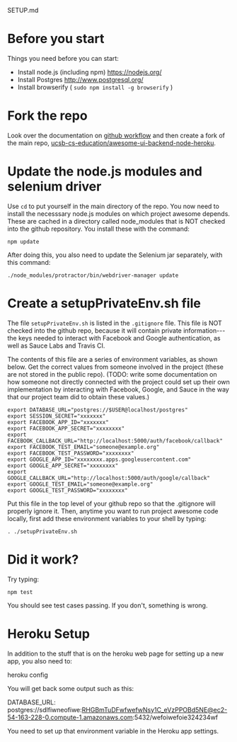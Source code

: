 SETUP.md

# Before you start

Things you need before you can start:

* Install node.js (including npm) https://nodejs.org/
* Install Postgres  http://www.postgresql.org/
* Install browserify ( `sudo npm install -g browserify` )

# Fork the repo

Look over the documentation on [github workflow](/DOCS/GithubWorkflow.md) and then create a fork of the main repo, [ucsb-cs-education/awesome-ui-backend-node-heroku](https://github.com/ucsb-cs-education/awesome-ui-backend-node-heroku).

# Update the node.js modules and selenium driver

Use `cd` to put yourself in the main directory of the repo. You now need to install the necesssary node.js modules on which project awesome depends.  These are cached in a directory called node_modules that is NOT checked into the github repository.   You install these with the command:

```
npm update
```

After doing this, you also need to update the Selenium jar separately, with this command:

```
./node_modules/protractor/bin/webdriver-manager update 
```

# Create a setupPrivateEnv.sh file

The file `setupPrivateEnv.sh` is listed in the `.gitignore` file.    This file is NOT checked into the github repo, because it will contain private information---the keys needed to interact with Facebook and Google authentication, as well as Sauce Labs and Travis CI.

The contents of this file are a series of environment variables, as shown below.  Get the correct values from someone involved in the project (these are not stored in the public repo).  (TODO: write some documentation on how someone not directly connected with the project could set up their own implementation by interacting with Facebook, Google, and Sauce in the way that our project team did to obtain these values.)

```
export DATABASE_URL="postgres://$USER@localhost/postgres"
export SESSION_SECRET="xxxxxxx"
export FACEBOOK_APP_ID="xxxxxxx"
export FACEBOOK_APP_SECRET="xxxxxxxx"
export FACEBOOK_CALLBACK_URL="http://localhost:5000/auth/facebook/callback"
export FACEBOOK_TEST_EMAIL="someone@example.org"
export FACEBOOK_TEST_PASSWORD="xxxxxxxx"
export GOOGLE_APP_ID="xxxxxxxx.apps.googleusercontent.com"
export GOOGLE_APP_SECRET="xxxxxxxx"
export GOOGLE_CALLBACK_URL="http://localhost:5000/auth/google/callback"
export GOOGLE_TEST_EMAIL="someone@example.org"
export GOOGLE_TEST_PASSWORD="xxxxxxxx"
```

Put this file in the top level of your github repo so that the .gitignore will properly ignore it.  Then, anytime you want to run project awesome code locally, first add these environment variables to your shell by typing:

```
. ./setupPrivateEnv.sh
```

# Did it work?

Try typing:

```
npm test
```

You should see test cases passing.  If you don't, something is wrong.


# Heroku Setup

In addition to the stuff that is on the heroku web page for setting up a new app, you also need to:

 heroku config
 
You will get back some output such as this:

 DATABASE_URL: postgres://sdlfiwneofiwe:RHGBmTuDFwfwefwNsy1C_eVzPPOBd5NE@ec2-54-163-228-0.compute-1.amazonaws.com:5432/wefoiwefoie324234wf
 
You need to set up that environment variable in the Heroku app settings.
 
